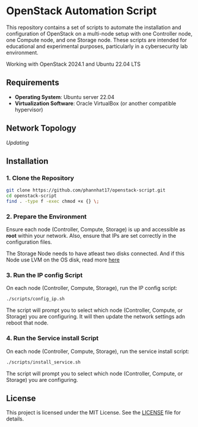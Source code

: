 # OpenStack Automation Script

This repository contains a set of scripts to automate the installation and configuration of OpenStack on a multi-node setup with one Controller node, one Compute node, and one Storage node. These scripts are intended for educational and experimental purposes, particularly in a cybersecurity lab environment.

Working with OpenStack 2024.1 and Ubuntu 22.04 LTS

## Requirements

- **Operating System**: Ubuntu server 22.04
- **Virtualization Software**: Oracle VirtualBox (or another compatible hypervisor)

## Network Topology

*Updating*

<!-- ![](./assets/network-topo.png)

Read more [here](https://docs.openstack.org/install-guide/environment-networking.html). Due to the limitations of VMware the host only network cannot access the internet and can only create 1 NAT network so the Management Network cannot access Internet. Im using another network interface to provide Internet access to all nodes. -->

## Installation

### 1. **Clone the Repository**

```bash
git clone https://github.com/phannhat17/openstack-script.git
cd openstack-script
find . -type f -exec chmod +x {} \;
```

### 2. **Prepare the Environment**

Ensure each node (Controller, Compute, Storage) is up and accessible as **root** within your network. Also, ensure that IPs are set correctly in the configuration files.

The Storage Node needs to have atleast two disks connected. And if this Node use LVM on the OS disk, read more [here](https://docs.openstack.org/cinder/2024.1/install/cinder-storage-install-ubuntu.html)

### 3. **Run the IP config Script**

On each node (Controller, Compute, Storage), run the IP config script:

```bash
./scripts/config_ip.sh
```

The script will prompt you to select which node (Controller, Compute, or Storage) you are configuring. It will then update the network settings adn reboot that node.

### 4. **Run the Service install Script**

On each node (Controller, Compute, Storage), run the service install script:

```bash
./scripts/install_service.sh
```

The script will prompt you to select which node (Controller, Compute, or Storage) you are configuring.

## License

This project is licensed under the MIT License. See the [LICENSE](LICENSE) file for details.